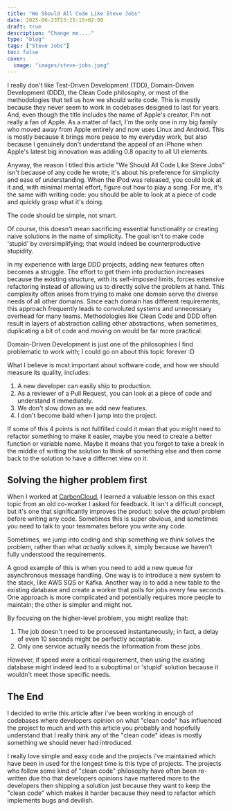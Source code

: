 ```yaml
---
title: "We Should All Code Like Steve Jobs"
date: 2025-06-23T23:25:15+02:00
draft: true
description: "Change me...."
type: "blog"
tags: ["Steve Jobs"]
toc: false
cover:
  image: "images/steve-jobs.jpeg"
---
```

I really don't like Test-Driven Development (TDD), Domain-Driven Development (DDD), the Clean Code philosophy, or most of the methodologies that tell us how we should write code. This is mostly because they never seem to work in codebases designed to last for years. And, even though the title includes the name of Apple's creator, I'm not really a fan of Apple. As a matter of fact, I'm the only one in my big family who moved away from Apple entirely and now uses Linux and Android. This is mostly because it brings more peace to my everyday work, but also because I genuinely don't understand the appeal of an iPhone when Apple's latest big innovation was adding 0.8 opacity to all UI elements.

Anyway, the reason I titled this article "We Should All Code Like Steve Jobs" isn't because of any code he wrote; it's about his preference for simplicity and ease of understanding. When the iPod was released, you could look at it and, with minimal mental effort, figure out how to play a song. For me, it's the same with writing code: you should be able to look at a piece of code and quickly grasp what it's doing.

The code should be simple, not smart.

Of course, this doesn't mean sacrificing essential functionality or creating naive solutions in the name of simplicity. The goal isn't to make code 'stupid' by oversimplifying; that would indeed be counterproductive stupidity.

In my experience with large DDD projects, adding new features often becomes a struggle. The effort to get them into production increases because the existing structure, with its self-imposed limits, forces extensive refactoring instead of allowing us to directly solve the problem at hand. This complexity often arises from trying to make one domain serve the diverse needs of all other domains. Since each domain has different requirements, this approach frequently leads to convoluted systems and unnecessary overhead for many teams. Methodologies like Clean Code and DDD often result in layers of abstraction calling other abstractions, when sometimes, duplicating a bit of code and moving on would be far more practical.

Domain-Driven Development is just one of the philosophies I find problematic to work with; I could go on about this topic forever :D

What I believe is most important about software code, and how we should measure its quality, includes:
1. A new developer can easily ship to production.
2. As a reviewer of a Pull Request, you can look at a piece of code and understand it immediately.
3. We don't slow down as we add new features.
4. I don't become bald when I jump into the project.

If some of this 4 points is not fullfilled could it mean that you might need to refactor something to make it easier, maybe you need to create a better function or variable name. Maybe it means that you forgot to take a break in the middle of writing the solution to think of something else and then come back to the solution to have a differnet view on it.

## Solving the higher problem first
When I worked at [CarbonCloud](https://carboncloud.com/), I learned a valuable lesson on this exact topic from an old co-worker I asked for feedback. It isn't a difficult concept, but it's one that significantly improves the product: solve the *actual* problem before writing any code. Sometimes this is super obvious, and sometimes you need to talk to your teammates before you write any code.

Sometimes, we jump into coding and ship something we *think* solves the problem, rather than what *actually* solves it, simply because we haven't fully understood the requirements.

A good example of this is when you need to add a new queue for asynchronous message handling. One way is to introduce a new system to the stack, like AWS SQS or Kafka. Another way is to add a new table to the existing database and create a worker that polls for jobs every few seconds. One approach is more complicated and potentially requires more people to maintain; the other is simpler and might not.

By focusing on the higher-level problem, you might realize that:
1. The job doesn't need to be processed instantaneously; in fact, a delay of even 10 seconds might be perfectly acceptable.
2. Only one service actually needs the information from these jobs.

However, if speed *were* a critical requirement, then using the existing database might indeed lead to a suboptimal or 'stupid' solution because it wouldn't meet those specific needs.

## The End

I decided to write this article after i've been working in enough of codebases where developers opinion on what "clean code" has influenced the project to much and with this article you probably and hopefully understand that I really think any of the "clean code" ideas is mostly something we should never had introduced.

I really love simple and easy code and the projects i've maintained which have been in used for the longest time is this type of projects.  The projects who follow some kind of "clean code" philosophy have often been re-written due tho that developers opinions have mattered more to the developers then shipping a solution just because they want to keep the "clean code" which makes it harder because they need to refactor which implements bugs and devilish.
